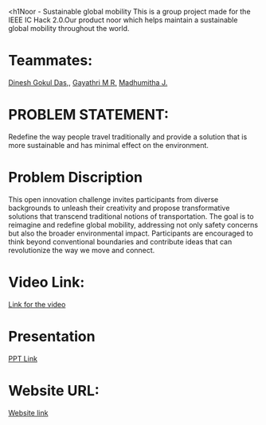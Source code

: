 <h1Noor - Sustainable global mobility</h1>
This is a group project made for the IEEE IC Hack 2.0.Our product noor which helps maintain a sustainable global mobility throughout the world.

<h1>Teammates:</h1> 
<a href="https://github.com/Dinidigo">Dinesh Gokul Das,</a>,
<a href="https://github.com/Gayathri180102">Gayathri M R,</a>
<a href="https://github.com/madhumithaj15">Madhumitha J.</a>

<h1>PROBLEM STATEMENT:</h1>
Redefine the way people travel traditionally and provide a solution that is more sustainable and has minimal effect on the environment.

<h1>Problem Discription</h1>
This open innovation challenge invites participants from diverse backgrounds to unleash their creativity and propose transformative solutions that transcend traditional notions of transportation. 
The goal is to reimagine and redefine global mobility, addressing not only safety concerns but also the broader environmental impact. Participants are encouraged to think beyond conventional boundaries and contribute ideas that can revolutionize the way we move and connect.

<h1>Video Link:</h1>
<a href="">Link for the video</a>

<h1>Presentation</h1>
<a href="">PPT Link</a>

<h1>Website URL:</h1>
<a href="">Website link</a>
